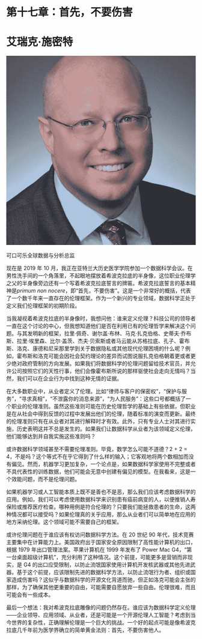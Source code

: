 # 第十七章：首先，不要伤害

# 艾瑞克·施密特

![](img/Eric_Schmidt.png)

可口可乐全球数据与分析总监

现在是 2019 年 10 月，我正在亚特兰大历史医学学院参加一个数据科学会议。在男性洗手间的一个角落里，不起眼地摆放着希波克拉底的半身像，这位职业伦理学之父的半身像旁边还有一个写着希波克拉底誓言的牌匾。希波克拉底誓言的基本精神是*primum non nocere*，即“首先，不要伤害”。这是一个非常好的概括，代表了一个数千年来一直存在的伦理框架。作为一个新兴的专业领域，数据科学正处于定义我们伦理框架的初期阶段。

当我凝视着希波克拉底的半身像时，我想问他：谁来定义伦理？科技公司的领导者一直在这个讨论的中心，但我想知道他们是否在利用已有的伦理哲学来解决这个问题。与其发明新的框架，拉里·佩奇、谢尔盖·布林、马克·扎克伯格、史蒂夫·乔布斯、拉里·埃里森、比尔·盖茨、杰夫·贝索斯或者马云能从苏格拉底、孔子、霍布斯、洛克、康德和尼采那里学到关于数据隐私或其他现代伦理困境的什么呢？例如，霍布斯和洛克可能会因社会契约理论的差异而试图说服扎克伯格朝着更或者更少绝对政府管制的方向发展。如果我们将数据科学的伦理问题留给技术官员，并允许公司按照它们的天性行事，他们会像霍布斯所说的那样驱使社会走向无情吗？当然，我们可以在企业行为中找到这种无情的证据。

在大多数职业中，从业者定义了伦理。比如“律师与客户的保密权”，“保护与服务”，“寻求真相”，“不泄露你的消息来源”，“为人民服务”：这些口号都概括了一个职业的伦理准则。虽然这些准则可能在历史伦理哲学的基础上有些依据，但职业是在从社会中得到反馈的过程中发展出他们的伦理，随着标准的演变而更新。最终的伦理准则只有在从业者对其进行解释时才有效。此外，只有专业人士对其进行实施，历史表明这并不总是发生的。如果我们让数据科学从业者为该领域定义伦理，他们能够达到并自我实施这些准则吗？

或许数据科学领域甚至不需要伦理准则。毕竟，数学怎么可能不道德？2 + 2 = 4，不是吗？这个等式不在乎它得到了什么样的输入；它客观地将两个数相加而没有偏见。然而，机器学习更加复杂，一个论点是，如果数据科学家使用不完整或者不具代表性的训练数据，他们可能会无意中创建有偏见的模型。在我看来，这是一个效能问题，而不是伦理问题。

如果机器学习或人工智能本质上既不是善也不是恶，那么我们应该考虑数据科学的应用。例如，我们可以考虑使用数据科学来识别患有癌前病变的人，以便推销人寿保险或推荐医疗检查。哪种用例是符合伦理的？只要我们能拯救患者的生命，这两种情况都可以接受吗？如果伦理真的关乎应用，那么从业者们可以简单地在应用的地方采纳伦理。这个领域可能不需要自己的框架。

或许伦理问题在于谁应该有权访问数据科学方法。在 20 世纪 90 年代，技术竞赛主要集中在计算能力上。美国政府出于国家安全原因限制了高性能计算机的出口，根据 1979 年出口管理法案。苹果计算机在 1999 年发布了 Power Mac G4，“第一台桌面超级计算机”，充分利用了这种情况。这个前提，可能更多是营销而非现实，是 G4 的出口应受限制，以防止流氓国家使用计算机开发核武器或其他先进武器。基于这个前提，应该限制先进的数据科学方法，以防止流氓行为者、组织或国家造成伤害吗？这似乎与数据科学的开源文化背道而驰，但正如洛克可能会主张的那样，为了确保其他更重要的自由，可能需要自愿放弃一些自由。伦理很难，而且可能会有一些成本。

最后一个想法：我对希波克拉底雕像的问题仍然存在。谁应该为数据科学定义伦理——企业领导、应用领域、从业者，还是可能是一个开源伦理人工智能？考虑到当今世界的复杂性，正确理解伦理是一个巨大的挑战。一个好的起点可能是像希波克拉底几千年前为医学界确立的简单黄金法则：首先，不要伤害他人。
